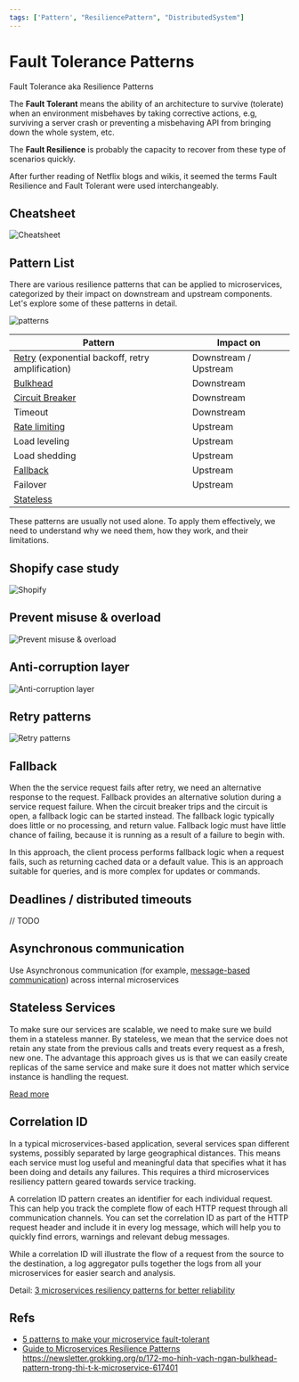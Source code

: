 ```yaml
---
tags: ['Pattern', "ResiliencePattern", "DistributedSystem"]
---
```


# Fault Tolerance Patterns

Fault Tolerance aka Resilience Patterns

<TagLinks />

The **Fault Tolerant** means the ability of an architecture to survive (tolerate) when an environment misbehaves by taking corrective actions, e.g, surviving a server crash or preventing a misbehaving API from bringing down the whole system, etc. 

The **Fault Resilience** is probably the capacity to recover from these type of scenarios quickly.

After further reading of Netflix blogs and wikis, it seemed the terms Fault Resilience and Fault Tolerant were used interchangeably.

## Cheatsheet

![Cheatsheet](https://i.pinimg.com/originals/13/94/1f/13941f1dec6fcd28cd7f5a2ecab88e67.jpg)

## Pattern List 

There are various resilience patterns that can be applied to microservices, categorized by their impact on downstream and upstream components. Let's explore some of these patterns in detail.

![patterns](https://pbs.twimg.com/media/Fci8m7HaMAA9UTx?format=jpg&name=large)

Pattern | Impact on 
--------   | ----
[Retry](./patterns/retry.md) (exponential backoff, retry amplification) | Downstream / Upstream
[Bulkhead](./patterns/bulkhead.md) | Downstream
[Circuit Breaker](./patterns/circuit-breaker.md) | Downstream
Timeout | Downstream
[Rate limiting](./patterns/rate-limiter.md) | Upstream
Load leveling | Upstream
Load shedding | Upstream
[Fallback](#fallback) | Upstream
Failover | Upstream
[Stateless](#stateless-services) |  

These patterns are usually not used alone. To apply them effectively, we need to understand why we need them, how they work, and their limitations.


## Shopify case study
![Shopify](https://i.pinimg.com/originals/e6/df/9b/e6df9be1ce7a843d30c408cee0c8bada.jpg)

## Prevent misuse & overload 

![Prevent misuse & overload](https://i.pinimg.com/originals/fb/f1/24/fbf124331c55fcd17df9de428d7d328f.jpg)

## Anti-corruption layer

![Anti-corruption layer](https://i.pinimg.com/originals/e8/c1/37/e8c137b69e20ba17967e8943d0ea37bc.jpg)


## Retry patterns

![Retry patterns](https://i.pinimg.com/originals/17/b2/83/17b2832a2bdfaab8b327b231f9d40098.png)



## Fallback

When the the service request fails after retry, we need an alternative response to the request. Fallback provides an alternative solution during a service request failure. When the circuit breaker trips and the circuit is open, a fallback logic can be started instead. The fallback logic typically does little or no processing, and return value. Fallback logic must have little chance of failing, because it is running as a result of a failure to begin with.

In this approach, the client process performs fallback logic when a request fails, such as returning cached data or a default value. This is an approach suitable for queries, and is more complex for updates or commands.

## Deadlines / distributed timeouts

// TODO

## Asynchronous communication

Use Asynchronous communication (for example, [message-based communication](./messaging.md#broker-based-messaging)) across internal microservices


## Stateless Services

To make sure our services are scalable, we need to make sure we build them in a stateless manner. By stateless, we mean that the service does not retain any state from the previous calls and treats every request as a fresh, new one. The advantage this approach gives us is that we can easily create replicas of the same service and make sure it does not matter which service instance is handling the request.

[Read more](./patterns/stateless.md)


## Correlation ID

In a typical microservices-based application, several services span different systems, possibly separated by large geographical distances. This means each service must log useful and meaningful data that specifies what it has been doing and details any failures. This requires a third microservices resiliency pattern geared towards service tracking.

A correlation ID pattern creates an identifier for each individual request. This can help you track the complete flow of each HTTP request through all communication channels. You can set the correlation ID as part of the HTTP request header and include it in every log message, which will help you to quickly find errors, warnings and relevant debug messages.

While a correlation ID will illustrate the flow of a request from the source to the destination, a log aggregator pulls together the logs from all your microservices for easier search and analysis. 

Detail: [3 microservices resiliency patterns for better reliability](https://www.techtarget.com/searchapparchitecture/tip/3-microservices-resiliency-patterns-for-better-reliability)

## Refs
- [5 patterns to make your microservice fault-tolerant](https://itnext.io/5-patterns-to-make-your-microservice-fault-tolerant-f3a1c73547b3)
- [Guide to Microservices Resilience Patterns](https://www.jrebel.com/blog/microservices-resilience-patterns)
https://newsletter.grokking.org/p/172-mo-hinh-vach-ngan-bulkhead-pattern-trong-thi-t-k-microservice-617401



